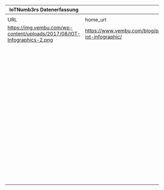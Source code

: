 |IoTNumb3rs Datenerfassung|||||||||||
| ---- | ---- | ---- | ---- | ---- | ---- | ---- | ---- | ---- | ---- | ---- |
||||||||||||
|URL|home_url|filename|device_class|device_count|market_class|market_volume|prognosis_year|publication_year|authorship_class|Dropbox folder|
|https://img.vembu.com/wp-content/uploads/2017/08/IOT-Infographics-2.png|https://www.vembu.com/blog/predictions-iot-infographic/|file5_IOT-Infographics-2.png|generic IoT|20800000000|||2020|2017|company|marielledemuth/20181106-0000|
||||||revenue|2.67E+11|2020|2017|company|marielledemuth/20181106-0000|
||||sold out devices|442000000|||2020|2017|company|marielledemuth/20181106-0000|
||||wearables|411000000|||2020|2017|company|marielledemuth/20181106-0000|
||||||wearables size|34000000000|2020|2017|company|marielledemuth/20181106-0000|
||||||vehicle size|380000000|2021|2017|company|marielledemuth/20181106-0000|
||||||connected cars|0.75|2021|2017|company|marielledemuth/20181106-0000|
||||||self driving cars|10000000|2021|2017|company|marielledemuth/20181106-0000|
||||||smart home rise|0.81|2020|2017|company|marielledemuth/20181106-0000|
||||||B2B output|1.29E+12|2020|2017|company|marielledemuth/20181106-0000|
||||Smart city|9700000000|||2021|2017|company|marielledemuth/20181106-0000|
